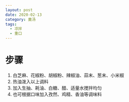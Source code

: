 ```yaml
---
layout: post
date: 2020-02-13
category: 羹汤
tags:
  - 凉拌
  - 重口
---
```


# 步骤

1. 白芝麻、花椒粉、胡椒粉、辣椒油、蒜末、葱末、小米椒
2. 热油泼入以上调料
3. 加入生抽、耗油、白糖、醋、适量水搅拌均匀
4. 也可根据口味加入孜然、鸡精、香油等调味料